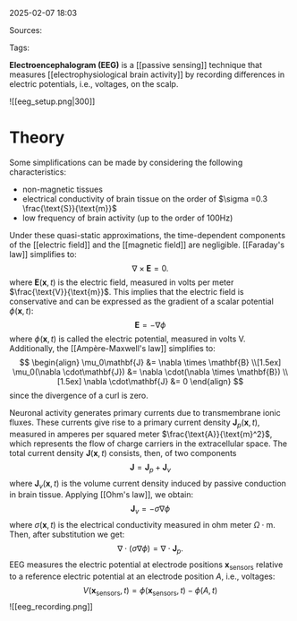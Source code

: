 2025-02-07 18:03

Sources: 

Tags:

**Electroencephalogram (EEG)** is a [[passive sensing]] technique that measures [[electrophysiological brain activity]] by recording differences in electric potentials, i.e., voltages, on the scalp.

![[eeg_setup.png|300]]

# Theory

Some simplifications can be made by considering the following characteristics:
- non-magnetic tissues
- electrical conductivity of brain tissue on the order of $\sigma =0.3 \frac{\text{S}}{\text{m}}$
- low frequency of brain activity (up to the order of $100\text{Hz}$)

Under these quasi-static approximations, the time-dependent components of the [[electric field]] and the [[magnetic field]] are negligible. [[Faraday's law]] simplifies to: $$\nabla \times \mathbf{E} = 0.$$where $\mathbf{E}(\mathbf{x},t)$ is the electric field, measured in volts per meter $\frac{\text{V}}{\text{m}}$. This implies that the electric field is conservative and can be expressed as the gradient of a scalar potential $\phi(\mathbf{x},t)$: $$\mathbf{E}=-\nabla \phi$$where $\phi(\mathbf{x},t)$ is called the electric potential, measured in volts $\text{V}$. Additionally, the [[Ampère-Maxwell's law]] simplifies to: $$
\begin{align}
\mu_0\mathbf{J} &= \nabla \times \mathbf{B} \\[1.5ex]
\mu_0(\nabla \cdot\mathbf{J}) &= \nabla \cdot(\nabla \times \mathbf{B}) \\[1.5ex]
\nabla \cdot\mathbf{J} &= 0
\end{align}
$$since the divergence of a curl is zero.

Neuronal activity generates primary currents due to transmembrane ionic fluxes. These currents give rise to a primary current density $\mathbf{J}_p(\mathbf{x},t)$, measured in amperes per squared meter $\frac{\text{A}}{\text{m}^2}$, which represents the flow of charge carriers in the extracellular space. The total current density $\mathbf{J}(\mathbf{x},t)$ consists, then, of two components $$\mathbf{J}=\mathbf{J}_p + \mathbf{J}_v$$where $\mathbf{J}_v(\mathbf{x},t)$ is the volume current density induced by passive conduction in brain tissue. Applying [[Ohm's law]], we obtain: $$\mathbf{J}_v=-\sigma\nabla\phi$$where $\sigma(\mathbf{x}, t)$ is the electrical conductivity measured in ohm meter $\Omega\cdot\text{m}$. Then, after substitution we get: $$\nabla\cdot(\sigma\nabla\phi)=\nabla\cdot\mathbf{J}_p.$$EEG measures the electric potential at electrode positions $\mathbf{x}_\text{sensors}$ relative to a reference electric potential at an electrode position $A$, i.e., voltages: $$V(\mathbf{x}_\text{sensors}, t)=\phi(\mathbf{x}_\text{sensors}, t) - \phi(A, t)$$![[eeg_recording.png]]